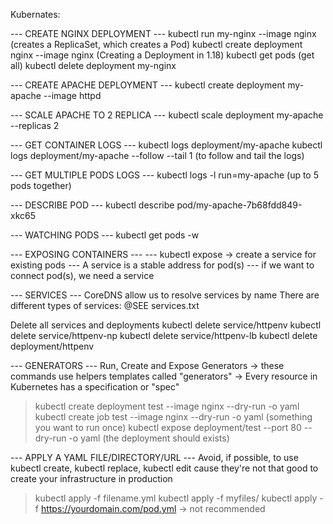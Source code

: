 Kubernates:

--- CREATE NGINX DEPLOYMENT ---
kubectl run my-nginx --image nginx (creates a ReplicaSet, which creates a Pod)
kubectl create deployment nginx --image nginx (Creating a Deployment in 1.18)
kubectl get pods (get all)
kubectl delete deployment my-nginx

--- CREATE APACHE DEPLOYMENT ---
kubectl create deployment my-apache --image httpd

--- SCALE APACHE TO 2 REPLICA ---
kubectl scale deployment my-apache --replicas 2

--- GET CONTAINER LOGS ---
kubectl logs deployment/my-apache
kubectl logs deployment/my-apache --follow --tail 1 (to follow and tail the logs)

--- GET MULTIPLE PODS LOGS ---
kubectl logs -l run=my-apache (up to 5 pods together)

--- DESCRIBE POD ---
kubectl describe pod/my-apache-7b68fdd849-xkc65

--- WATCHING PODS ---
kubectl get pods -w

--- EXPOSING CONTAINERS ---
--- kubectl expose -> create a service for existing pods
--- A service is a stable address for pod(s)
--- if we want to connect pod(s), we need a service

--- SERVICES ---
CoreDNS allow us to resolve services by name
There are different types of services: @SEE services.txt

Delete all services and deployments
kubectl delete service/httpenv
kubectl delete service/httpenv-np
kubectl delete service/httpenv-lb
kubectl delete deployment/httpenv


--- GENERATORS ---
Run, Create and Expose Generators
-> these commands use helpers templates called "generators"
-> Every resource in Kubernetes has a specification or "spec"
> kubectl create deployment test --image nginx --dry-run -o yaml
> kubectl create job test --image nginx --dry-run -o yaml (something you want to run once)
> kubectl expose deployment/test --port 80 --dry-run -o yaml (the deployment should exists)


--- APPLY A YAML FILE/DIRECTORY/URL ---
Avoid, if possible, to use kubectl create, kubectl replace, kubectl edit
cause they're not that good to create your infrastructure in production

> kubectl apply -f filename.yml
> kubectl apply -f myfiles/
> kubectl apply -f https://yourdomain.com/pod.yml -> not recommended

